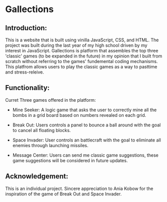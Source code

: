 # Gallections

## Introduction:
This is a website that is built using vinilla JavaScript, CSS, and HTML. The project was built during the last year of my high school driven by my interest in JavaScript. Gallections is platform that assembles the top three 'classic' games (to be expanded in the future) in my opinion that I built from scratch without referring to the games' fundemental coding mechanisms. This platfrom allows users to play the classic games as a way to pasttime and stress-releive.

## Functionality:
Curret Three games offered in the platform:
- Mine Seeker: A logic game that asks the user to correctly mine all the bombs in a grid board based on numbers revealed on each grid.

- Break Out: Users controls a panel to bounce a ball around with the goal to cancel all floating blocks.

- Space Invader: User controls an battlecraft with the goal to eliminate all enemies through launching missiles.

- Message Center: Users can send me classic game suggestions, these game suggestions will be considered in future updates. 

## Acknowledgement:
This is an individual project.
Sincere appreciation to Ania Kobow for the inspiration of the game of Break Out and Space Invader. 
